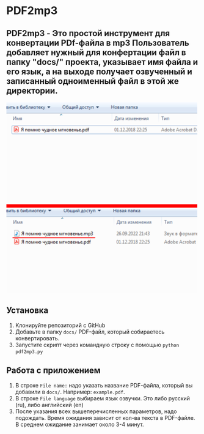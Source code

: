# PDF2mp3

PDF2mp3 - Это простой инструмент для конвертации PDf-файла в mp3
Пользователь добавляет нужный для конфертации файл в папку "docs/" проекта, указывает имя файла и его язык, а на выходе получает озвученный и записанный одноименный файл в этой же директории.
---
<img src="assets/before_after.png" width="500px" height="500px">

## Установка

1. Клонируйте репозиторий с GitHub
2. Добавьте в папку `docs/` PDF-файл, который собираетесь конвертировать.
3. Запустите скрипт через командную строку с помощью `python pdf2mp3.py`

## Работа с приложением

1. В строке `File name:` надо указать название PDF-файла, который вы добавили в `docs/`. Например: `example.pdf`.
2. В строке `File language` выбираем язык озвучки. Это либо русский (ru), либо английский (en)
3. После указания всех вышеперечисленных параметров, надо подождать. Время ожидания зависит от кол-ва текста в PDF-файле. В среднем ожидание занимает около 3-4 минут.